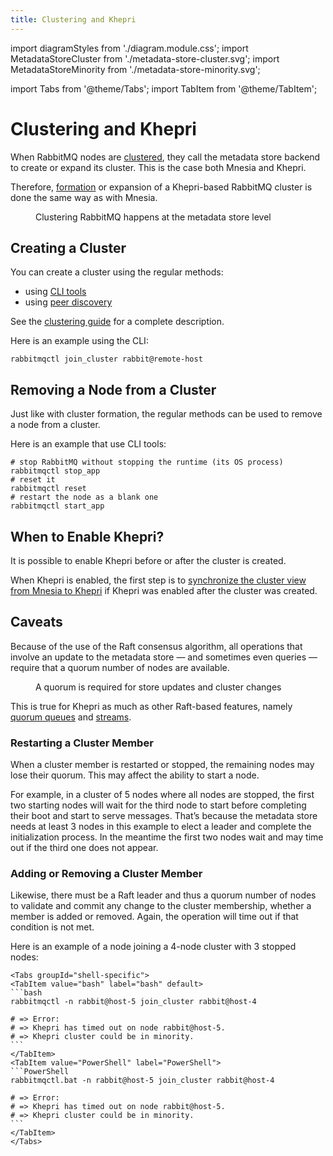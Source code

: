 ```yaml
---
title: Clustering and Khepri
---
```


import diagramStyles from './diagram.module.css';
import MetadataStoreCluster from './metadata-store-cluster.svg';
import MetadataStoreMinority from './metadata-store-minority.svg';

import Tabs from '@theme/Tabs';
import TabItem from '@theme/TabItem';

# Clustering and Khepri

When RabbitMQ nodes are [clustered](../clustering), they call the
metadata store backend to create or expand its cluster. This is the case
both Mnesia and Khepri.

Therefore, [formation](../cluster-formation/) or expansion of a Khepri-based RabbitMQ cluster is done the
same way as with Mnesia.

<figure className={diagramStyles.diagram}>
<MetadataStoreCluster/>
<figcaption>Clustering RabbitMQ happens at the metadata store level</figcaption>
</figure>


## Creating a Cluster

You can create a cluster using the regular methods:
 * using [CLI tools](../cli)
 * using [peer discovery](../cluster-formation)

See the [clustering guide](../clustering) for a complete description.

Here is an example using the CLI:

```
rabbitmqctl join_cluster rabbit@remote-host
```

## Removing a Node from a Cluster

Just like with cluster formation, the regular methods can be used to remove a node from a cluster.

Here is an example that use CLI tools:

```
# stop RabbitMQ without stopping the runtime (its OS process)
rabbitmqctl stop_app
# reset it
rabbitmqctl reset
# restart the node as a blank one
rabbitmqctl start_app
```

## When to Enable Khepri?

It is possible to enable Khepri before or after the cluster is created.

When Khepri is enabled, the first step is to [synchronize the cluster view from Mnesia to Khepri](./enabling-khepri#migration)
if Khepri was enabled after the cluster was created.

## Caveats

Because of the use of the Raft consensus algorithm, all operations that
involve an update to the metadata store — and sometimes even queries — require
that a quorum number of nodes are available.

<figure className={diagramStyles.diagram}>
<MetadataStoreMinority/>
<figcaption>A quorum is required for store updates and cluster changes</figcaption>
</figure>

This is true for Khepri as much as other Raft-based features, namely
[quorum queues](../quorum-queues) and [streams](../streams).

### Restarting a Cluster Member

When a cluster member is restarted or stopped, the remaining nodes may lose their
quorum. This may affect the ability to start a node.

For example, in a cluster of 5 nodes where all nodes are stopped, the first
two starting nodes will wait for the third node to start before completing
their boot and start to serve messages. That’s because the metadata store
needs at least 3 nodes in this example to elect a leader and complete the
initialization process. In the meantime the first two nodes wait and may time
out if the third one does not appear.

### Adding or Removing a Cluster Member

Likewise, there must be a Raft leader and thus a quorum number of nodes to
validate and commit any change to the cluster membership, whether a member is
added or removed. Again, the operation will time out if that condition is not
met.

Here is an example of a node joining a 4-node cluster with 3 stopped nodes:

    <Tabs groupId="shell-specific">
    <TabItem value="bash" label="bash" default>
    ```bash
    rabbitmqctl -n rabbit@host-5 join_cluster rabbit@host-4

    # => Error:
    # => Khepri has timed out on node rabbit@host-5.
    # => Khepri cluster could be in minority.
    ```
    </TabItem>
    <TabItem value="PowerShell" label="PowerShell">
    ```PowerShell
    rabbitmqctl.bat -n rabbit@host-5 join_cluster rabbit@host-4

    # => Error:
    # => Khepri has timed out on node rabbit@host-5.
    # => Khepri cluster could be in minority.
    ```
    </TabItem>
    </Tabs>
